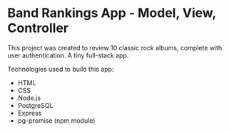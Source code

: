 # Band Rankings App - Model, View, Controller

This project was created to review 10 classic rock albums, complete with user authentication. A tiny full-stack app.

Technologies used to build this app:

* HTML
* CSS
* Node.js
* PostgreSQL
* Express
* pg-promise (npm module)
